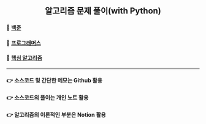 <h2 align="center">알고리즘 문제 풀이(with Python)</h1>

#### 📁 <a href="https://github.com/geunu97/Algorithm_Python/tree/master/%EB%B0%B1%EC%A4%80" title="알고리즘" >백준</a>

#### 📁 <a href="https://github.com/geunu97/Algorithm_Python/tree/master/%ED%94%84%EB%A1%9C%EA%B7%B8%EB%9E%98%EB%A8%B8%EC%8A%A4" title="알고리즘" >프로그래머스</a>

#### 📁 <a href="https://github.com/geunu97/Algorithm_Python/tree/master/%ED%95%B5%EC%8B%AC%20%EC%95%8C%EA%B3%A0%EB%A6%AC%EC%A6%98" title="알고리즘" >핵심 알고리즘</a>

<hr>

#### 👉 소스코드 및 간단한 메모는 Github 활용

#### 👉 소스코드의 풀이는 개인 노트 활용

#### 👉 알고리즘의 이론적인 부분은 Notion 활용
